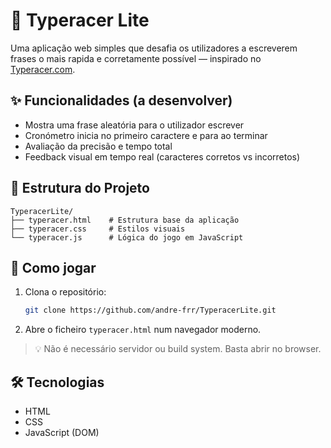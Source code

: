 # 🏁 Typeracer Lite

Uma aplicação web simples que desafia os utilizadores a escreverem frases o mais rapida e corretamente possível — inspirado no [Typeracer.com](https://play.typeracer.com/).

## ✨ Funcionalidades (a desenvolver)

- Mostra uma frase aleatória para o utilizador escrever
- Cronómetro inicia no primeiro caractere e para ao terminar
- Avaliação da precisão e tempo total
- Feedback visual em tempo real (caracteres corretos vs incorretos)

## 📂 Estrutura do Projeto

```
TyperacerLite/
├── typeracer.html    # Estrutura base da aplicação
├── typeracer.css     # Estilos visuais
└── typeracer.js      # Lógica do jogo em JavaScript
```

## 🚀 Como jogar

1. Clona o repositório:

   ```bash
   git clone https://github.com/andre-frr/TyperacerLite.git
   ```

2. Abre o ficheiro `typeracer.html` num navegador moderno.

> 💡 Não é necessário servidor ou build system. Basta abrir no browser.

## 🛠️ Tecnologias

- HTML
- CSS
- JavaScript (DOM)
